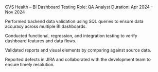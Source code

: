 CVS Health – BI Dashboard Testing
Role: QA Analyst
Duration: Apr 2024 – Nov 2024

Performed backend data validation using SQL queries to ensure data accuracy across multiple BI dashboards.

Conducted functional, regression, and integration testing to verify dashboard features and data flows.

Validated reports and visual elements by comparing against source data.

Reported defects in JIRA and collaborated with the development team to ensure timely resolution.
